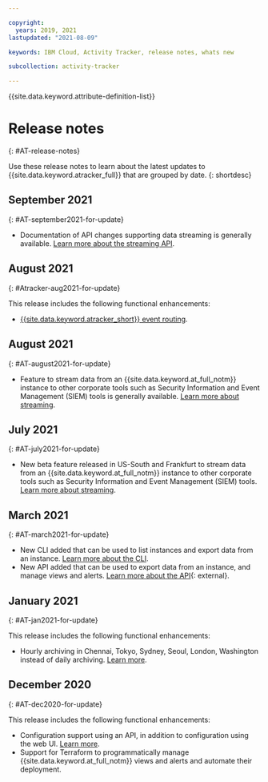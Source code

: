 ```yaml
---

copyright:
  years: 2019, 2021
lastupdated: "2021-08-09"

keywords: IBM Cloud, Activity Tracker, release notes, whats new

subcollection: activity-tracker

---
```


{{site.data.keyword.attribute-definition-list}}

 

# Release notes
{: #AT-release-notes}

Use these release notes to learn about the latest updates to {{site.data.keyword.atracker_full}} that are grouped by date.
{: shortdesc}

## September 2021
{: #AT-september2021-for-update}

- Documentation of API changes supporting data streaming is generally available.  [Learn more about the streaming API](/apidocs/activity-tracker#post-v1-config-stream).

## August 2021
{: #Atracker-aug2021-for-update}

This release includes the following functional enhancements:

- [{{site.data.keyword.atracker_short}} event routing](/docs/activity-tracker?topic=activity-tracker-getting-started-routing).


## August 2021
{: #AT-august2021-for-update}

- Feature to stream data from an {{site.data.keyword.at_full_notm}} instance to other corporate tools such as Security Information and Event Management (SIEM) tools is generally available. [Learn more about streaming](/docs/activity-tracker?topic=activity-tracker-streaming).

## July 2021
{: #AT-july2021-for-update}

- New beta feature released in US-South and Frankfurt to stream data from an {{site.data.keyword.at_full_notm}} instance to other corporate tools such as Security Information and Event Management (SIEM) tools. [Learn more about streaming](/docs/activity-tracker?topic=activity-tracker-streaming).

## March 2021
{: #AT-march2021-for-update}

- New CLI added that can be used to list instances and export data from an instance. [Learn more about the CLI](/docs/cli?topic=log-analysis-cli-plugin-log-analysis-cli).
- New API added that can be used to export data from an instance, and manage views and alerts. [Learn more about the API](https://cloud.ibm.com/apidocs/logdna?code=python#introduction){: external}.

## January 2021
{: #AT-jan2021-for-update}

This release includes the following functional enhancements:

* Hourly archiving in Chennai, Tokyo, Sydney, Seoul, London, Washington instead of daily archiving. [Learn more](/docs/activity-tracker?topic=activity-tracker-manage_events#manage_events_archive).

## December 2020
{: #AT-dec2020-for-update}

This release includes the following functional enhancements:

* Configuration support using an API, in addition to configuration using the web UI. [Learn more](/docs/activity-tracker?topic=activity-tracker-config-api).
* Support for Terraform to programmatically manage {{site.data.keyword.at_full_notm}} views and alerts and automate their deployment. 
